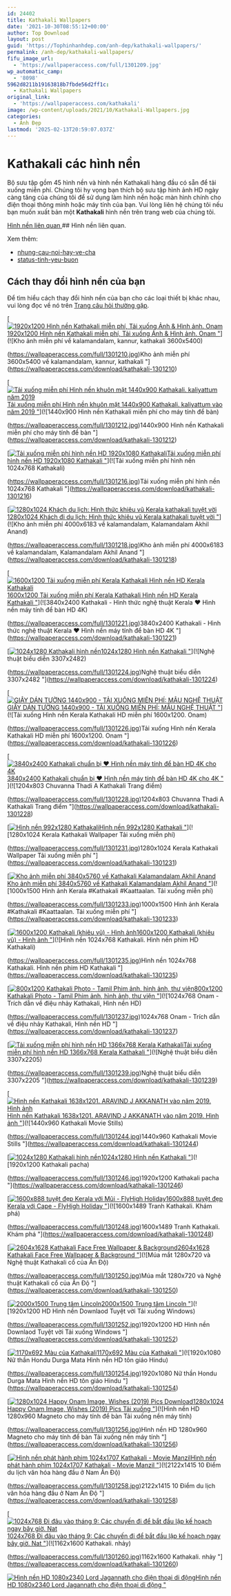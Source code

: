 ```yaml
---
id: 24402
title: Kathakali Wallpapers
date: '2021-10-30T08:55:12+00:00'
author: Top Download
layout: post
guid: 'https://Tophinhanhdep.com/anh-dep/kathakali-wallpapers/'
permalink: /anh-dep/kathakali-wallpapers/
fifu_image_url:
  - 'https://wallpaperaccess.com/full/1301209.jpg'
wp_automatic_camp:
  - '8098'
5962d8211b19163818b7fbde56d2ff1c:
  - Kathakali Wallpapers
original_link:
  - 'https://wallpaperaccess.com/kathakali'
image: /wp-content/uploads/2021/10/Kathakali-Wallpapers.jpg
categories:
  - Ảnh Đẹp
lastmod: '2025-02-13T20:59:07.037Z'
---
```

# Kathakali các hình nền

Bộ sưu tập gồm 45 hình nền và hình nền Kathakali hàng đầu có sẵn để tải xuống miễn phí. Chúng tôi hy vọng bạn thích bộ sưu tập hình ảnh HD ngày càng tăng của chúng tôi để sử dụng làm hình nền hoặc màn hình chính cho điện thoại thông minh hoặc máy tính của bạn. Vui lòng liên hệ chúng tôi nếu bạn muốn xuất bản một **Kathakali** hình nền trên trang web của chúng tôi.

[Hình nền liên quan ](#related) ## Hình nền liên quan.

   
 Xem thêm:

   
- [nhung-cau-noi-hay-ve-cha](https://tophinhanhdep.com/nhung-cau-noi-hay/nhung-cau-noi-hay-ve-cha/)
- [status-tinh-yeu-buon](https://tophinhanhdep.com/anh-tinh-yeu/status-tinh-yeu-buon/)

## Cách thay đổi hình nền của bạn

Để tìm hiểu cách thay đổi hình nền của bạn cho các loại thiết bị khác nhau, vui lòng đọc về nó trên [Trang câu hỏi thường gặp](https://tophinhanhdep.com/faq/).

  
[[![1920x1200 Hình nền Kathakali miễn phí, Tải xuống Ảnh & Hình ảnh.  Onam](https://wallpaperaccess.com/full/1301209.jpg)1920x1200 Hình nền Kathakali miễn phí, Tải xuống Ảnh &amp; Hình ảnh. Onam "](https://wallpaperaccess.com/download/kathakali-1301209)](![Kho ảnh miễn phí về kalamandalam, kannur, kathakali 3600x5400)

(https://wallpaperaccess.com/full/1301210.jpg)Kho ảnh miễn phí 3600x5400 về kalamandalam, kannur, kathakali "](https://wallpaperaccess.com/download/kathakali-1301210)

[[![Tải xuống miễn phí Hình nền khuôn mặt 1440x900 Kathakali.  kaliyattum năm 2019](https://wallpaperaccess.com/full/1301211.jpg)Tải xuống miễn phí Hình nền khuôn mặt 1440x900 Kathakali. kaliyattum vào năm 2019 "](https://wallpaperaccess.com/download/kathakali-1301211)](![1440x900 Hình nền Kathakali miễn phí cho máy tính để bàn)

(https://wallpaperaccess.com/full/1301212.jpg)1440x900 Hình nền Kathakali miễn phí cho máy tính để bàn "](https://wallpaperaccess.com/download/kathakali-1301212)

[[![Tải xuống miễn phí hình nền HD 1920x1080 Kathakali](https://wallpaperaccess.com/full/1301214.jpg)Tải xuống miễn phí hình nền HD 1920x1080 Kathakali "](https://wallpaperaccess.com/download/kathakali-1301214)](![Tải xuống miễn phí hình nền 1024x768 Kathakali)

(https://wallpaperaccess.com/full/1301216.jpg)Tải xuống miễn phí hình nền 1024x768 Kathakali "](https://wallpaperaccess.com/download/kathakali-1301216)

[[![1280x1024 Khách du lịch: Hình thức khiêu vũ Kerala kathakali tuyệt vời](https://wallpaperaccess.com/full/1301217.jpg)1280x1024 Khách đi du lịch: Hình thức khiêu vũ Kerala kathakali tuyệt vời "](https://wallpaperaccess.com/download/kathakali-1301217)](![Kho ảnh miễn phí 4000x6183 về kalamandalam, Kalamandalam Akhil Anand)

(https://wallpaperaccess.com/full/1301218.jpg)Kho ảnh miễn phí 4000x6183 về kalamandalam, Kalamandalam Akhil Anand "](https://wallpaperaccess.com/download/kathakali-1301218)

[[![1600x1200 Tải xuống miễn phí Kerala Kathakali Hình nền HD Kerala Kathakali](https://wallpaperaccess.com/full/1301219.jpg)1600x1200 Tải xuống miễn phí Kerala Kathakali Hình nền HD Kerala Kathakali "](https://wallpaperaccess.com/download/kathakali-1301219)](![3840x2400 Kathakali - Hình thức nghệ thuật Kerala ❤ Hình nền máy tính để bàn HD 4K)

(https://wallpaperaccess.com/full/1301221.jpg)3840x2400 Kathakali - Hình thức nghệ thuật Kerala ❤ Hình nền máy tính để bàn HD 4K "](https://wallpaperaccess.com/download/kathakali-1301221)

[[![1024x1280 Kathakali hình nền](https://wallpaperaccess.com/full/1301223.jpg)1024x1280 Hình nền Kathakali "](https://wallpaperaccess.com/download/kathakali-1301223)](![Nghệ thuật biểu diễn 3307x2482)

(https://wallpaperaccess.com/full/1301224.jpg)Nghệ thuật biểu diễn 3307x2482 "](https://wallpaperaccess.com/download/kathakali-1301224)

[[![GIẤY DÁN TƯỜNG 1440x900 - TẢI XUỐNG MIỄN PHÍ: MẪU NGHỆ THUẬT](https://wallpaperaccess.com/full/1301225.jpg)GIẤY DÁN TƯỜNG 1440x900 - TẢI XUỐNG MIỄN PHÍ: MẪU NGHỆ THUẬT "](https://wallpaperaccess.com/download/kathakali-1301225)](![Tải xuống Hình nền Kerala Kathakali HD miễn phí 1600x1200.  Onam)

(https://wallpaperaccess.com/full/1301226.jpg)Tải xuống Hình nền Kerala Kathakali HD miễn phí 1600x1200. Onam "](https://wallpaperaccess.com/download/kathakali-1301226)

[[![3840x2400 Kathakali chuẩn bị ❤ Hình nền máy tính để bàn HD 4K cho 4K](https://wallpaperaccess.com/full/1301227.jpg)3840x2400 Kathakali chuẩn bị ❤ Hình nền máy tính để bàn HD 4K cho 4K " ](https://wallpaperaccess.com/download/kathakali-1301227)](![1204x803 Chuvanna Thadi A Kathakali Trang điểm)

(https://wallpaperaccess.com/full/1301228.jpg)1204x803 Chuvanna Thadi A Kathakali Trang điểm "](https://wallpaperaccess.com/download/kathakali-1301228)

[[![Hình nền 992x1280 Kathakali](https://wallpaperaccess.com/full/1301229.jpg)Hình nền 992x1280 Kathakali "](https://wallpaperaccess.com/download/kathakali-1301229)](![1280x1024 Kerala Kathakali Wallpaper Tải xuống miễn phí)

(https://wallpaperaccess.com/full/1301231.jpg)1280x1024 Kerala Kathakali Wallpaper Tải xuống miễn phí "](https://wallpaperaccess.com/download/kathakali-1301231)

[[![Kho ảnh miễn phí 3840x5760 về Kathakali Kalamandalam Akhil Anand](https://wallpaperaccess.com/full/1301232.jpg)Kho ảnh miễn phí 3840x5760 về Kathakali Kalamandalam Akhil Anand "](https://wallpaperaccess.com/download/kathakali-1301232)](![1000x1500 Hình ảnh Kerala #Kathakali #Kaattaalan.  Tải xuống miễn phí)

(https://wallpaperaccess.com/full/1301233.jpg)1000x1500 Hình ảnh Kerala #Kathakali #Kaattaalan. Tải xuống miễn phí "](https://wallpaperaccess.com/download/kathakali-1301233)

[[![1600x1200 Kathakali (khiêu vũ) - Hình ảnh](https://wallpaperaccess.com/full/1301234.jpg)1600x1200 Kathakali (khiêu vũ) - Hình ảnh "](https://wallpaperaccess.com/download/kathakali-1301234)](![Hình nền 1024x768 Kathakali.  Hình nền phim HD Kathakali)

(https://wallpaperaccess.com/full/1301235.jpg)Hình nền 1024x768 Kathakali. Hình nền phim HD Kathakali "](https://wallpaperaccess.com/download/kathakali-1301235)

[[![800x1200 Kathakali Photo - Tamil Phim ảnh, hình ảnh, thư viện](https://wallpaperaccess.com/full/1301236.jpg)800x1200 Kathakali Photo - Tamil Phim ảnh, hình ảnh, thư viện "](https://wallpaperaccess.com/download/kathakali-1301236)](![1024x768 Onam - Trích dẫn về điệu nhảy Kathakali, Hình nền HD)

(https://wallpaperaccess.com/full/1301237.jpg)1024x768 Onam - Trích dẫn về điệu nhảy Kathakali, Hình nền HD "](https://wallpaperaccess.com/download/kathakali-1301237)

[[![Tải xuống miễn phí hình nền HD 1366x768 Kerala Kathakali](https://wallpaperaccess.com/full/1301238.jpg)Tải xuống miễn phí hình nền HD 1366x768 Kerala Kathakali "](https://wallpaperaccess.com/download/kathakali-1301238)](![Nghệ thuật biểu diễn 3307x2205)

(https://wallpaperaccess.com/full/1301239.jpg)Nghệ thuật biểu diễn 3307x2205 "](https://wallpaperaccess.com/download/kathakali-1301239)

[[![Hình nền Kathakali 1638x1201.  ARAVIND J AKKANATH vào năm 2019. Hình ảnh](https://wallpaperaccess.com/full/1301242.jpg)Hình nền Kathakali 1638x1201. ARAVIND J AKKANATH vào năm 2019. Hình ảnh "](https://wallpaperaccess.com/download/kathakali-1301242)](![1440x960 Kathakali Movie Stills)

(https://wallpaperaccess.com/full/1301244.jpg)1440x960 Kathakali Movie Stills "](https://wallpaperaccess.com/download/kathakali-1301244)

[[![1024x1280 Kathakali hình nền](https://wallpaperaccess.com/full/1301245.jpg)1024x1280 Hình nền Kathakali "](https://wallpaperaccess.com/download/kathakali-1301245)](![1920x1200 Kathakali pacha)

(https://wallpaperaccess.com/full/1301246.jpg)1920x1200 Kathakali pacha "](https://wallpaperaccess.com/download/kathakali-1301246)

[[![1600x888 tuyệt đẹp Kerala với Mũi - FlyHigh Holiday](https://wallpaperaccess.com/full/1301247.jpg)1600x888 tuyệt đẹp Kerala với Cape - FlyHigh Holiday "](https://wallpaperaccess.com/download/kathakali-1301247)](![1600x1489 Tranh Kathakali.  Khám phá)

(https://wallpaperaccess.com/full/1301248.jpg)1600x1489 Tranh Kathakali. Khám phá "](https://wallpaperaccess.com/download/kathakali-1301248)

[[![2604x1628 Kathakali Face Free Wallpaper & Background](https://wallpaperaccess.com/full/1301249.jpg)2604x1628 Kathakali Face Free Wallpaper &amp; Background "](https://wallpaperaccess.com/download/kathakali-1301249)](![Múa mắt 1280x720 và Nghệ thuật Kathakali cổ của Ấn Độ)

(https://wallpaperaccess.com/full/1301250.jpg)Múa mắt 1280x720 và Nghệ thuật Kathakali cổ của Ấn Độ "](https://wallpaperaccess.com/download/kathakali-1301250)

[[![2000x1500 Trung tâm Lincoln](https://wallpaperaccess.com/full/1301251.jpg)2000x1500 Trung tâm Lincoln "](https://wallpaperaccess.com/download/kathakali-1301251)](![1920x1200 HD Hình nền Downlaod Tuyệt vời Tải xuống Windows)

(https://wallpaperaccess.com/full/1301252.jpg)1920x1200 HD Hình nền Downlaod Tuyệt vời Tải xuống Windows "](https://wallpaperaccess.com/download/kathakali-1301252)

[[![1170x692 Màu của Kathakali](https://wallpaperaccess.com/full/1301253.png)1170x692 Màu của Kathakali "](https://wallpaperaccess.com/download/kathakali-1301253)](![1920x1080 Nữ thần Hondu Durga Mata Hình nền HD tôn giáo Hindu)

(https://wallpaperaccess.com/full/1301254.jpg)1920x1080 Nữ thần Hondu Durga Mata Hình nền HD tôn giáo Hindu "](https://wallpaperaccess.com/download/kathakali-1301254)

[[![1280x1024 Happy Onam Image, Wishes (2019) Pics Download](https://wallpaperaccess.com/full/1301255.jpg)1280x1024 Happy Onam Image, Wishes (2019) Pics Tải xuống "](https://wallpaperaccess.com/download/kathakali-1301255)](![Hình nền HD 1280x960 Magneto cho máy tính để bàn Tải xuống nền máy tính)

(https://wallpaperaccess.com/full/1301256.jpg)Hình nền HD 1280x960 Magneto cho máy tính để bàn Tải xuống nền máy tính "](https://wallpaperaccess.com/download/kathakali-1301256)

[[![Hình nền phát hành phim 1024x1707 Kathakali - Movie Manzil](https://wallpaperaccess.com/full/1301257.jpg)Hình nền phát hành phim 1024x1707 Kathakali - Movie Manzil "](https://wallpaperaccess.com/download/kathakali-1301257)](![2122x1415 10 Điểm du lịch văn hóa hàng đầu ở Nam Ấn Độ)

(https://wallpaperaccess.com/full/1301258.jpg)2122x1415 10 Điểm du lịch văn hóa hàng đầu ở Nam Ấn Độ "](https://wallpaperaccess.com/download/kathakali-1301258)

[[![1024x768 Đi đâu vào tháng 9: Các chuyến đi để bắt đầu lập kế hoạch ngay bây giờ.  Nat](https://wallpaperaccess.com/full/1301259.jpg)1024x768 Đi đâu vào tháng 9: Các chuyến đi để bắt đầu lập kế hoạch ngay bây giờ. Nat "](https://wallpaperaccess.com/download/kathakali-1301259)](![1162x1600 Kathakali.  nhảy)

(https://wallpaperaccess.com/full/1301260.jpg)1162x1600 Kathakali. nhảy "](https://wallpaperaccess.com/download/kathakali-1301260)

[ ![Hình nền HD 1080x2340 Lord Jagannath cho điện thoại di động](https://wallpaperaccess.com/full/1301261.jpg)Hình nền HD 1080x2340 Lord Jagannath cho điện thoại di động "](https://wallpaperaccess.com/download/kathakali-1301261)
